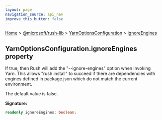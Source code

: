 ```yaml
---
layout: page
navigation_source: api_nav
improve_this_button: false
---
```



[Home](./index.md) &gt; [@microsoft/rush-lib](./rush-lib.md) &gt; [YarnOptionsConfiguration](./rush-lib.yarnoptionsconfiguration.md) &gt; [ignoreEngines](./rush-lib.yarnoptionsconfiguration.ignoreengines.md)

## YarnOptionsConfiguration.ignoreEngines property

If true, then Rush will add the "--ignore-engines" option when invoking Yarn. This allows "rush install" to succeed if there are dependencies with engines defined in package.json which do not match the current environment.

The default value is false.

<b>Signature:</b>

```typescript
readonly ignoreEngines: boolean;
```
